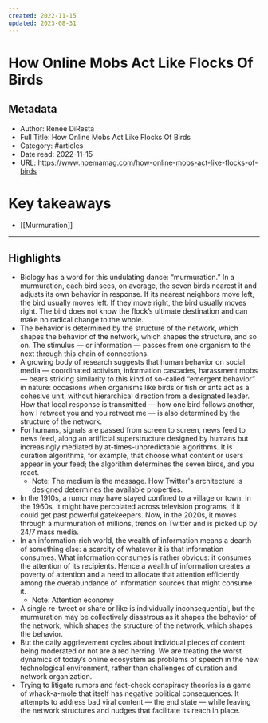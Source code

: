 ```yaml
---
created: 2022-11-15
updated: 2023-08-31
---
```

# How Online Mobs Act Like Flocks Of Birds

## Metadata
- Author: Renée DiResta
- Full Title: How Online Mobs Act Like Flocks Of Birds
- Category: #articles
- Date read: 2022-11-15
- URL: https://www.noemamag.com/how-online-mobs-act-like-flocks-of-birds
# Key takeaways
- [[Murmuration]]

---

## Highlights
- Biology has a word for this undulating dance: “murmuration.” In a murmuration, each bird sees, on average, the seven birds nearest it and adjusts its own behavior in response. If its nearest neighbors move left, the bird usually moves left. If they move right, the bird usually moves right. The bird does not know the flock’s ultimate destination and can make no radical change to the whole.
- The behavior is determined by the structure of the network, which shapes the behavior of the network, which shapes the structure, and so on. The stimulus — or information — passes from one organism to the next through this chain of connections.
- A growing body of research suggests that human behavior on social media — coordinated activism, information cascades, harassment mobs — bears striking similarity to this kind of so-called “emergent behavior” in nature: occasions when organisms like birds or fish or ants act as a cohesive unit, without hierarchical direction from a designated leader. How that local response is transmitted — how one bird follows another, how I retweet you and you retweet me — is also determined by the structure of the network.
- For humans, signals are passed from screen to screen, news feed to news feed, along an artificial superstructure designed by humans but increasingly mediated by at-times-unpredictable algorithms. It is curation algorithms, for example, that choose what content or users appear in your feed; the algorithm determines the seven birds, and you react.
    - Note: The medium is the message. How Twitter's architecture is designed determines the available properties.
- In the 1910s, a rumor may have stayed confined to a village or town. In the 1960s, it might have percolated across television programs, if it could get past powerful gatekeepers. Now, in the 2020s, it moves through a murmuration of millions, trends on Twitter and is picked up by 24/7 mass media.
- In an information-rich world, the wealth of information means a dearth of something else: a scarcity of whatever it is that information consumes. What information consumes is rather obvious: it consumes the attention of its recipients. Hence a wealth of information creates a poverty of attention and a need to allocate that attention efficiently among the overabundance of information sources that might consume it.
    - Note: Attention economy
- A single re-tweet or share or like is individually inconsequential, but the murmuration may be collectively disastrous as it shapes the behavior of the network, which shapes the structure of the network, which shapes the behavior.
- But the daily aggrievement cycles about individual pieces of content being moderated or not are a red herring. We are treating the worst dynamics of today’s online ecosystem as problems of speech in the new technological environment, rather than challenges of curation and network organization.
- Trying to litigate rumors and fact-check conspiracy theories is a game of whack-a-mole that itself has negative political consequences. It attempts to address bad viral content — the end state — while leaving the network structures and nudges that facilitate its reach in place.
